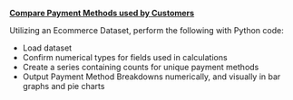 **[Compare Payment Methods used by Customers](Ecommerce-BreakdownByPaymentMethod.ipynb)**

Utilizing an Ecommerce Dataset, perform the following with Python code:
- Load dataset
- Confirm numerical types for fields used in calculations
- Create a series containing counts for unique payment methods
- Output Payment Method Breakdowns numerically, and visually in bar graphs and pie charts


